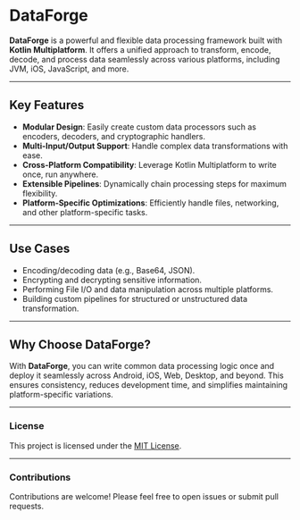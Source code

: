 # DataForge

**DataForge** is a powerful and flexible data processing framework built with **Kotlin Multiplatform**. It offers a unified approach to transform, encode, decode, and process data seamlessly across various platforms, including JVM, iOS, JavaScript, and more.

---

## Key Features

- **Modular Design**: Easily create custom data processors such as encoders, decoders, and cryptographic handlers.
- **Multi-Input/Output Support**: Handle complex data transformations with ease.
- **Cross-Platform Compatibility**: Leverage Kotlin Multiplatform to write once, run anywhere.
- **Extensible Pipelines**: Dynamically chain processing steps for maximum flexibility.
- **Platform-Specific Optimizations**: Efficiently handle files, networking, and other platform-specific tasks.

---

## Use Cases

- Encoding/decoding data (e.g., Base64, JSON).
- Encrypting and decrypting sensitive information.
- Performing File I/O and data manipulation across multiple platforms.
- Building custom pipelines for structured or unstructured data transformation.

---

## Why Choose DataForge?

With **DataForge**, you can write common data processing logic once and deploy it seamlessly across Android, iOS, Web, Desktop, and beyond. This ensures consistency, reduces development time, and simplifies maintaining platform-specific variations.

---

### License

This project is licensed under the [MIT License](LICENSE).

---

### Contributions

Contributions are welcome! Please feel free to open issues or submit pull requests.